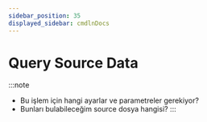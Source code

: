 ```yaml
---
sidebar_position: 35
displayed_sidebar: cmdlnDocs
---
```


# Query Source Data

:::note
* Bu işlem için hangi ayarlar ve parametreler gerekiyor?
* Bunları bulabileceğim source dosya hangisi?
:::
